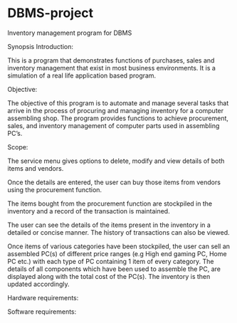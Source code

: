 # DBMS-project
Inventory management program for DBMS

Synopsis
Introduction:

This is a program that demonstrates functions of purchases, sales and inventory management that exist in most business environments. It is a simulation of a real life application based program. 

Objective:

The objective of this program is to automate and manage several tasks that arrive in the process of procuring and managing inventory for a computer assembling shop.
The program provides functions to achieve procurement, sales, and inventory management of computer parts used in assembling PC’s. 

Scope:

The service menu gives options to delete, modify and view details of both items and vendors. 

Once the details are entered, the user can buy those items from vendors using the procurement function. 

The items bought from the procurement function are stockpiled in the inventory and a record of the transaction is maintained. 

The user can see the details of the items present in the inventory in a detailed or concise manner. The history of transactions can also be viewed. 

Once items of various categories have been stockpiled, the user can sell an assembled PC(s) of different price ranges (e.g High end gaming PC, Home PC etc.) with each type of PC containing 1 item of every category. The details of all components which have been used to assemble the PC, are displayed along with the total cost of the PC(s). The inventory is then updated accordingly.

Hardware requirements:

Software requirements:

